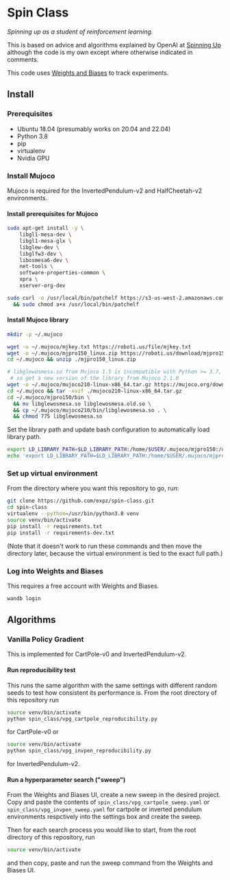 # Spin Class

_Spinning up as a student of reinforcement learning._

This is based on advice and algorithms explained by OpenAI at [Spinning Up](https://spinningup.openai.com/en/latest/) although the code is my own except where otherwise indicated in comments.

This code uses [Weights and Biases](https://wandb.ai/site) to track experiments.

## Install

### Prerequisites

* Ubuntu 18.04 (presumably works on 20.04 and 22.04)
* Python 3.8
* pip
* virtualenv
* Nvidia GPU

### Install Mujoco

Mujoco is required for the InvertedPendulum-v2 and HalfCheetah-v2 environments.

#### Install prerequisites for Mujoco

```bash
sudo apt-get install -y \
    libgl1-mesa-dev \
    libgl1-mesa-glx \
    libglew-dev \
    libglfw3-dev \
    libosmesa6-dev \
    net-tools \
    software-properties-common \
    xpra \
    xserver-org-dev

sudo curl -o /usr/local/bin/patchelf https://s3-us-west-2.amazonaws.com/openai-sci-artifacts/manual-builds/patchelf_0.9_amd64.elf \
  && sudo chmod a+x /usr/local/bin/patchelf
```

#### Install Mujoco library

```bash
mkdir -p ~/.mujoco

wget -o ~/.mujoco/mjkey.txt https://roboti.us/file/mjkey.txt
wget -o ~/.mujoco/mjpro150_linux.zip https://roboti.us/download/mjpro150_linux.zip
cd ~/.mujoco && unzip ./mjpro150_linux.zip

# libglewosmesa.so from Mujoco 1.5 is incompatible with Python >= 3.7,
 # so get a new version of the library from Mujoco 2.1.0
wget -o ~/.mujoco/mujoco210-linux-x86_64.tar.gz https://mujoco.org/download/mujoco210-linux-x86_64.tar.gz
cd ~/.mujoco && tar -xvzf ./mujoco210-linux-x86_64.tar.gz
cd ~/.mujoco/mjpro150/bin \
  && mv libglewosmesa.so libglewosmesa.old.so \
  && cp ~/.mujoco/mujoco210/bin/libglewosmesa.so . \
  && chmod 775 libglewosmesa.so
```

Set the library path and update bash configuration to automatically load library path.

```bash
export LD_LIBRARY_PATH=$LD_LIBRARY_PATH:/home/$USER/.mujoco/mjpro150:/usr/lib/nvidia
echo 'export LD_LIBRARY_PATH=$LD_LIBRARY_PATH:/home/$USER/.mujoco/mjpro150:/usr/lib/nvidia' >> ~/.bashrc
```

### Set up virtual environment

From the directory where you want this repository to go, run:

```bash
git clone https://github.com/expz/spin-class.git
cd spin-class
virtualenv --python=/usr/bin/python3.8 venv
source venv/bin/activate
pip install -r requirements.txt
pip install -r requirements-dev.txt
```

(Note that it doesn't work to run these commands and then move the directory later, because the virtual environment is tied to the exact full path.)

### Log into Weights and Biases

This requires a free account with Weights and Biases.

```bash
wandb login
```

## Algorithms

### Vanilla Policy Gradient

This is implemented for CartPole-v0 and InvertedPendulum-v2.

#### Run reproducibility test

This runs the same algorithm with the same settings with different random seeds to test how consistent its performance is. From the root directory of this repository run

```bash
source venv/bin/activate
python spin_class/vpg_cartpole_reproducibility.py
```

for CartPole-v0 or

```bash
source venv/bin/activate
python spin_class/vpg_invpen_reproducibility.py
```

for InvertedPendulum-v2.

#### Run a hyperparameter search ("sweep")

From the Weights and Biases UI, create a new sweep in the desired project. Copy and paste the contents of `spin_class/vpg_cartpole_sweep.yaml` or `spin_class/vpg_invpen_sweep.yaml`  for cartpole or inverted pendulum environments respctively into the settings box and create the sweep.

Then for each search process you would like to start, from the root directory of this repository, run

```bash
source venv/bin/activate
```

and then copy, paste and run the sweep command from the Weights and Biases UI.

